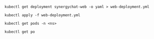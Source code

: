 ```shell
kubectl get deployment synergychat-web -o yaml > web-deployment.yml
```

```shell
kubectl apply -f web-deployment.yml
```

```shell
kubectl get pods -n <ns>
```

```shell
kubectl get po
```

